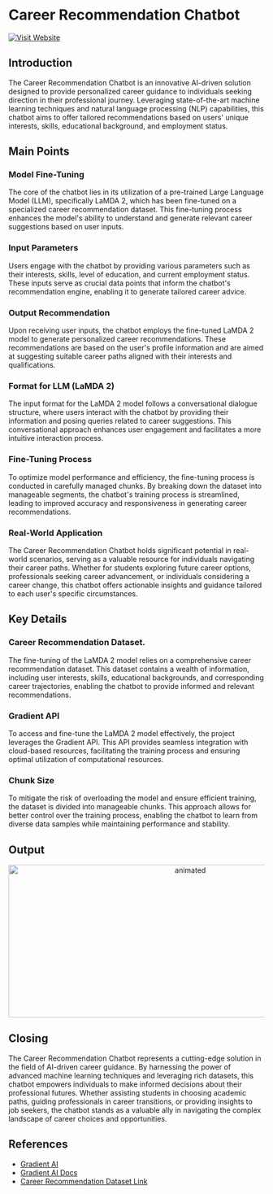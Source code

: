 # Career Recommendation Chatbot

[![Visit Website](https://img.shields.io/badge/Visit-Website-blue?style=for-the-badge)](https://carrerrecommenadtion.onrender.com/)

## Introduction

The Career Recommendation Chatbot is an innovative AI-driven solution designed to provide personalized career guidance to individuals seeking direction in their professional journey. Leveraging state-of-the-art machine learning techniques and natural language processing (NLP) capabilities, this chatbot aims to offer tailored recommendations based on users' unique interests, skills, educational background, and employment status.

## Main Points

### Model Fine-Tuning
The core of the chatbot lies in its utilization of a pre-trained Large Language Model (LLM), specifically LaMDA 2, which has been fine-tuned on a specialized career recommendation dataset. This fine-tuning process enhances the model's ability to understand and generate relevant career suggestions based on user inputs.

### Input Parameters
Users engage with the chatbot by providing various parameters such as their interests, skills, level of education, and current employment status. These inputs serve as crucial data points that inform the chatbot's recommendation engine, enabling it to generate tailored career advice.

### Output Recommendation
Upon receiving user inputs, the chatbot employs the fine-tuned LaMDA 2 model to generate personalized career recommendations. These recommendations are based on the user's profile information and are aimed at suggesting suitable career paths aligned with their interests and qualifications.

### Format for LLM (LaMDA 2)
The input format for the LaMDA 2 model follows a conversational dialogue structure, where users interact with the chatbot by providing their information and posing queries related to career suggestions. This conversational approach enhances user engagement and facilitates a more intuitive interaction process.

### Fine-Tuning Process
To optimize model performance and efficiency, the fine-tuning process is conducted in carefully managed chunks. By breaking down the dataset into manageable segments, the chatbot's training process is streamlined, leading to improved accuracy and responsiveness in generating career recommendations.

### Real-World Application
The Career Recommendation Chatbot holds significant potential in real-world scenarios, serving as a valuable resource for individuals navigating their career paths. Whether for students exploring future career options, professionals seeking career advancement, or individuals considering a career change, this chatbot offers actionable insights and guidance tailored to each user's specific circumstances.

## Key Details

### Career Recommendation Dataset.
The fine-tuning of the LaMDA 2 model relies on a comprehensive career recommendation dataset. This dataset contains a wealth of information, including user interests, skills, educational backgrounds, and corresponding career trajectories, enabling the chatbot to provide informed and relevant recommendations.

### Gradient API
To access and fine-tune the LaMDA 2 model effectively, the project leverages the Gradient API. This API provides seamless integration with cloud-based resources, facilitating the training process and ensuring optimal utilization of computational resources.

### Chunk Size
To mitigate the risk of overloading the model and ensure efficient training, the dataset is divided into manageable chunks. This approach allows for better control over the training process, enabling the chatbot to learn from diverse data samples while maintaining performance and stability.

## Output

<p align="center">
<img src="https://github.com/samagra44/Carrer-Recomendation-AI-ChatBot/assets/77968722/cccc91f8-e562-488b-bcf8-c7933346b4a2" width=700 height=300 alt="animated"/>
</p>

## Closing

The Career Recommendation Chatbot represents a cutting-edge solution in the field of AI-driven career guidance. By harnessing the power of advanced machine learning techniques and leveraging rich datasets, this chatbot empowers individuals to make informed decisions about their professional futures. Whether assisting students in choosing academic paths, guiding professionals in career transitions, or providing insights to job seekers, the chatbot stands as a valuable ally in navigating the complex landscape of career choices and opportunities.

## References

- [Gradient AI](https://gradient.ai/)
- [Gradient AI Docs](https://docs.gradient.ai/)
- [Career Recommendation Dataset Link](https://www.kaggle.com/datasets/breejeshdhar/career-recommendation-dataset)
